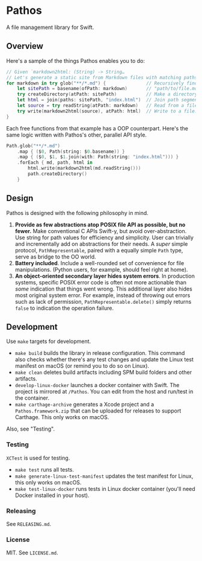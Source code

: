 # Pathos

A file management library for Swift.

## Overview

Here's a sample of the things Pathos enables you to do:

```swift
// Given `markdown2html: (String) -> String…
// Let's generate a static site from Markdown files with matching paths!
for markdown in try glob("**/*.md") {               // Recursively find paths for Markdown files.
    let sitePath = basename(ofPath: markdown)       // "path/to/file.md" -> "path/to/file"
    try createDirectory(atPath: sitePath)           // Make a directory.
    let html = join(paths: sitePath, "index.html")  // Join path segments.
    let source = try readString(atPath: markdown)   // Read from a file.
    try write(markdown2html(source), atPath: html)  // Write to a file.
}
```

Each free functions from that example has a OOP counterpart. Here's the
same logic written with Pathos's other, parallel API style.

```swift
Path.glob("**/*.md")
    .map { ($0, Path(string: $0.basename)) }
    .map { ($0, $1, $1.join(with: Path(string: "index.html"))) }
    .forEach { md, path, html in
        html.write(markdown2html(md.readString()))
        path.createDirectory()
    }
```

## Design

Pathos is designed with the following philosophy in mind.

1. **Provide as few abstractions atop POSIX file API as possible, but no
   fewer.** Make conventional C APIs Swift-y, but avoid over-abstraction. Use
   string for path values for efficiency and simplicity. User can trivially and
   incrementally add on abstractions for their needs. A _super_ simple protocol,
   `PathRepresentable`, paired with a equally simple `Path` type, serve as
   bridge to the OO world.
2. **Battery included**. Include a well-rounded set of convenience for file
   manipulations. (Python users, for example, should feel right at home).
3. **An object-oriented secondary layer hides system errors**. In production
   systems, specific POSIX error code is often not more actionable than _some_
   indication that things went wrong. This additional layer also hides most
   original system error. For example, instead of throwing out errors such as
   lack of permission, `PathRepresentable.delete()` simply returns `false` to
   indication the operation failure.

## Development

Use `make` targets for development.

- `make build` builds the library in release configuration. This command also
  checks whether there's any test changes and update the Linux test manifest
  on macOS (or remind you to do so on Linux).
- `make clean` deletes build artifacts including SPM build folders and other
  artifacts.
- `develop-linux-docker` launches a docker container with Swift. The project is
  mirrored at `/Pathos`. You can edit from the host and run/test in the
  container.
- `make carthage-archive` generates a Xcode project and a `Pathos.framework.zip`
  that can be uploaded for releases to support Carthage. This only works on
  macOS.

Also, see "Testing".

### Testing

`XCTest` is used for testing.

- `make test` runs all tests.
- `make generate-linux-test-manifest` updates the test manifest for Linux, this
  only works on macOS.
- `make test-linux-docker` runs tests in Linux docker container (you'll need
  Docker installed in your host).

### Releasing

See `RELEASING.md`.

### License

MIT. See `LICENSE.md`.
